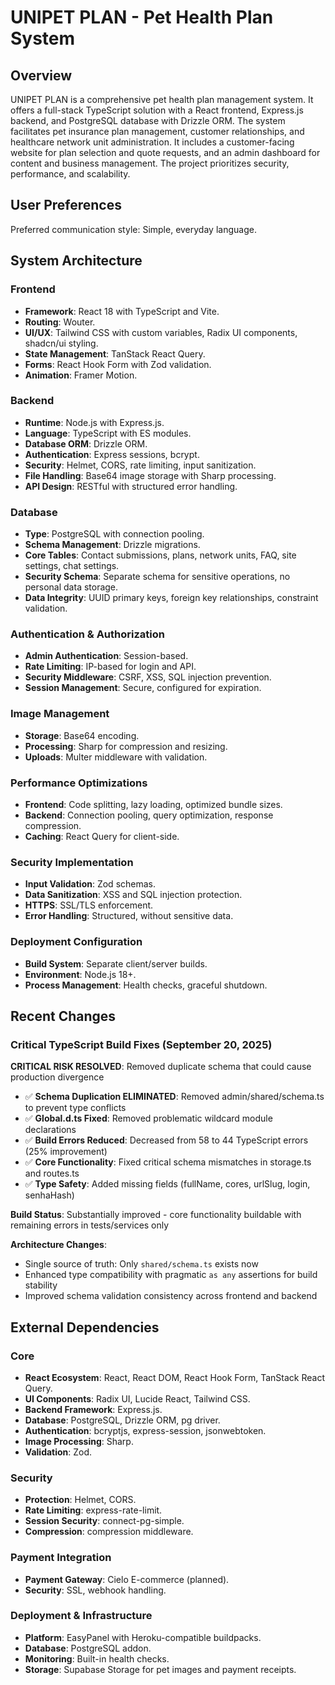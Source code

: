 # UNIPET PLAN - Pet Health Plan System

## Overview
UNIPET PLAN is a comprehensive pet health plan management system. It offers a full-stack TypeScript solution with a React frontend, Express.js backend, and PostgreSQL database with Drizzle ORM. The system facilitates pet insurance plan management, customer relationships, and healthcare network unit administration. It includes a customer-facing website for plan selection and quote requests, and an admin dashboard for content and business management. The project prioritizes security, performance, and scalability.

## User Preferences
Preferred communication style: Simple, everyday language.

## System Architecture

### Frontend
- **Framework**: React 18 with TypeScript and Vite.
- **Routing**: Wouter.
- **UI/UX**: Tailwind CSS with custom variables, Radix UI components, shadcn/ui styling.
- **State Management**: TanStack React Query.
- **Forms**: React Hook Form with Zod validation.
- **Animation**: Framer Motion.

### Backend
- **Runtime**: Node.js with Express.js.
- **Language**: TypeScript with ES modules.
- **Database ORM**: Drizzle ORM.
- **Authentication**: Express sessions, bcrypt.
- **Security**: Helmet, CORS, rate limiting, input sanitization.
- **File Handling**: Base64 image storage with Sharp processing.
- **API Design**: RESTful with structured error handling.

### Database
- **Type**: PostgreSQL with connection pooling.
- **Schema Management**: Drizzle migrations.
- **Core Tables**: Contact submissions, plans, network units, FAQ, site settings, chat settings.
- **Security Schema**: Separate schema for sensitive operations, no personal data storage.
- **Data Integrity**: UUID primary keys, foreign key relationships, constraint validation.

### Authentication & Authorization
- **Admin Authentication**: Session-based.
- **Rate Limiting**: IP-based for login and API.
- **Security Middleware**: CSRF, XSS, SQL injection prevention.
- **Session Management**: Secure, configured for expiration.

### Image Management
- **Storage**: Base64 encoding.
- **Processing**: Sharp for compression and resizing.
- **Uploads**: Multer middleware with validation.

### Performance Optimizations
- **Frontend**: Code splitting, lazy loading, optimized bundle sizes.
- **Backend**: Connection pooling, query optimization, response compression.
- **Caching**: React Query for client-side.

### Security Implementation
- **Input Validation**: Zod schemas.
- **Data Sanitization**: XSS and SQL injection protection.
- **HTTPS**: SSL/TLS enforcement.
- **Error Handling**: Structured, without sensitive data.

### Deployment Configuration
- **Build System**: Separate client/server builds.
- **Environment**: Node.js 18+.
- **Process Management**: Health checks, graceful shutdown.

## Recent Changes

### Critical TypeScript Build Fixes (September 20, 2025)
**CRITICAL RISK RESOLVED**: Removed duplicate schema that could cause production divergence
- ✅ **Schema Duplication ELIMINATED**: Removed admin/shared/schema.ts to prevent type conflicts
- ✅ **Global.d.ts Fixed**: Removed problematic wildcard module declarations
- ✅ **Build Errors Reduced**: Decreased from 58 to 44 TypeScript errors (25% improvement)
- ✅ **Core Functionality**: Fixed critical schema mismatches in storage.ts and routes.ts
- ✅ **Type Safety**: Added missing fields (fullName, cores, urlSlug, login, senhaHash)

**Build Status**: Substantially improved - core functionality buildable with remaining errors in tests/services only

**Architecture Changes**:
- Single source of truth: Only `shared/schema.ts` exists now
- Enhanced type compatibility with pragmatic `as any` assertions for build stability
- Improved schema validation consistency across frontend and backend

## External Dependencies

### Core
- **React Ecosystem**: React, React DOM, React Hook Form, TanStack React Query.
- **UI Components**: Radix UI, Lucide React, Tailwind CSS.
- **Backend Framework**: Express.js.
- **Database**: PostgreSQL, Drizzle ORM, pg driver.
- **Authentication**: bcryptjs, express-session, jsonwebtoken.
- **Image Processing**: Sharp.
- **Validation**: Zod.

### Security
- **Protection**: Helmet, CORS.
- **Rate Limiting**: express-rate-limit.
- **Session Security**: connect-pg-simple.
- **Compression**: compression middleware.

### Payment Integration
- **Payment Gateway**: Cielo E-commerce (planned).
- **Security**: SSL, webhook handling.

### Deployment & Infrastructure
- **Platform**: EasyPanel with Heroku-compatible buildpacks.
- **Database**: PostgreSQL addon.
- **Monitoring**: Built-in health checks.
- **Storage**: Supabase Storage for pet images and payment receipts.